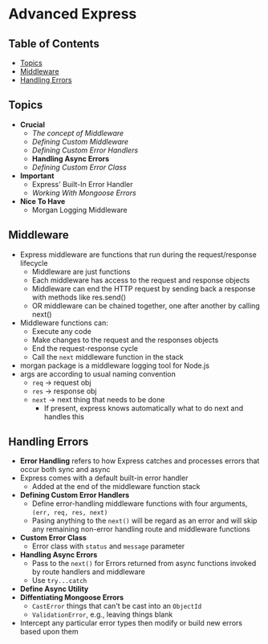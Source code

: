 # Advanced Express

## Table of Contents <!-- omit in toc -->

- [Topics](#topics)
- [Middleware](#middleware)
- [Handling Errors](#handling-errors)


## Topics

- **Crucial**
  - _The concept of Middleware_
  - _Defining Custom Middleware_
  - _Defining Custom Error Handlers_
  - **Handling Async Errors**
  - _Defining Custom Error Class_
- **Important**
  - Express' Built-In Error Handler
  - _Working With Mongoose Errors_
- **Nice To Have**
  - Morgan Logging Middleware


## Middleware

- Express middleware are functions that run during the request/response lifecycle
  - Middleware are just functions
  - Each middleware has access to the request and response objects
  - Middleware can end the HTTP request by sending back a response with methods like res.send()
  - OR middleware can be chained together, one after another by calling next()
- Middleware functions can:
  - Execute any code
  - Make changes to the request and the responses objects
  - End the request-response cycle
  - Call the `next` middleware function in the stack
- morgan package is a middleware logging tool for Node.js
- args are according to usual naming convention
  - `req` -> request obj
  - `res` -> response obj
  - `next` -> next thing that needs to be done
    - If present, express knows automatically what to do next and handles this


## Handling Errors

- **Error Handling** refers to how Express catches and processes errors that occur both sync and async
- Express comes with a default built-in error handler
  - Added at the end of the middleware function stack
- **Defining Custom Error Handlers**
  - Define error-handling middleware functions with four arguments, `(err, req, res, next)`
  - Pasing anything to the `next()` will be regard as an error and will skip any remaining non-error handling route and middleware functions
- **Custom Error Class**
  - Error class with `status` and `message` parameter
- **Handling Async Errors**
  - Pass to the `next()` for Errors returned from async functions invoked by route handlers and middleware
  - Use `try...catch`
- **Define Async Utility**
- **Diffentiating Mongoose Errors**
  - `CastError` things that can't be cast into an `ObjectId`
  - `ValidationError`, e.g., leaving things blank
- Intercept any particular error types then modify or build new errors based upon them
